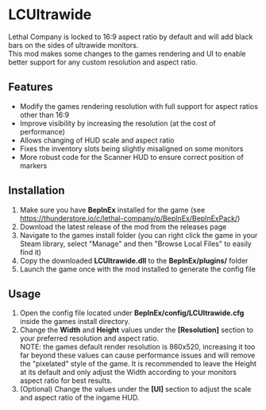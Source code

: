 # LCUltrawide

Lethal Company is locked to 16:9 aspect ratio by default and will add black bars on the sides of ultrawide monitors.  
This mod makes some changes to the games rendering and UI to enable better support for any custom resolution and aspect ratio.

## Features

- Modify the games rendering resolution with full support for aspect ratios other than 16:9
- Improve visibility by increasing the resolution (at the cost of performance)
- Allows changing of HUD scale and aspect ratio
- Fixes the inventory slots being slightly misaligned on some monitors
- More robust code for the Scanner HUD to ensure correct position of markers


## Installation

1. Make sure you have **BepInEx** installed for the game (see https://thunderstore.io/c/lethal-company/p/BepInEx/BepInExPack/)
2. Download the latest release of the mod from the releases page
3. Navigate to the games install folder (you can right click the game in your Steam library, select "Manage" and then "Browse Local Files" to easily find it)
4. Copy the downloaded **LCUltrawide.dll** to the **BepInEx/plugins/** folder
5. Launch the game once with the mod installed to generate the config file

## Usage

1. Open the config file located under **BepInEx/config/LCUltrawide.cfg** inside the games install directory.  
2. Change the **Width** and **Height** values under the **\[Resolution\]** section to your preferred resolution and aspect ratio.  
    NOTE: the games default render resolution is 860x520, increasing it too far beyond these values can cause performance issues and will remove the "pixelated" style of the game. It is recommended to leave the Height at its default and only adjust the Width according to your monitors aspect ratio for best results.
3. (Optional) Change the values under the **\[UI\]** section to adjust the scale and aspect ratio of the ingame HUD.